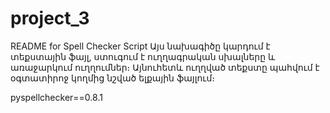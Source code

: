 # project_3
README for Spell Checker Script
Այս նախագիծը կարդում է տեքստային ֆայլ, ստուգում է ուղղագրական սխալները և առաջարկում ուղղումներ։ Այնուհետև ուղղված տեքստը պահվում է օգտատիրոջ կողմից նշված ելքային ֆայլում։

pyspellchecker==0.8.1
